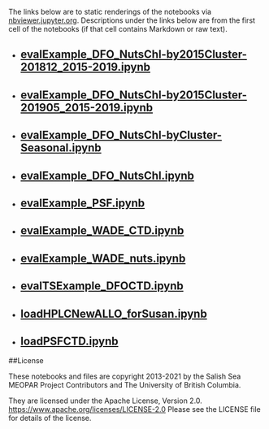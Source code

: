 The links below are to static renderings of the notebooks via
[nbviewer.jupyter.org](https://nbviewer.jupyter.org/).
Descriptions under the links below are from the first cell of the notebooks
(if that cell contains Markdown or raw text).

* ## [evalExample_DFO_NutsChl-by2015Cluster-201812_2015-2019.ipynb](https://nbviewer.jupyter.org/github/SalishSeaCast/analysis-elise-2/blob/master/notebooks/forSusan/evalExample_DFO_NutsChl-by2015Cluster-201812_2015-2019.ipynb)  
    
* ## [evalExample_DFO_NutsChl-by2015Cluster-201905_2015-2019.ipynb](https://nbviewer.jupyter.org/github/SalishSeaCast/analysis-elise-2/blob/master/notebooks/forSusan/evalExample_DFO_NutsChl-by2015Cluster-201905_2015-2019.ipynb)  
    
* ## [evalExample_DFO_NutsChl-byCluster-Seasonal.ipynb](https://nbviewer.jupyter.org/github/SalishSeaCast/analysis-elise-2/blob/master/notebooks/forSusan/evalExample_DFO_NutsChl-byCluster-Seasonal.ipynb)  
    
* ## [evalExample_DFO_NutsChl.ipynb](https://nbviewer.jupyter.org/github/SalishSeaCast/analysis-elise-2/blob/master/notebooks/forSusan/evalExample_DFO_NutsChl.ipynb)  
    
* ## [evalExample_PSF.ipynb](https://nbviewer.jupyter.org/github/SalishSeaCast/analysis-elise-2/blob/master/notebooks/forSusan/evalExample_PSF.ipynb)  
    
* ## [evalExample_WADE_CTD.ipynb](https://nbviewer.jupyter.org/github/SalishSeaCast/analysis-elise-2/blob/master/notebooks/forSusan/evalExample_WADE_CTD.ipynb)  
    
* ## [evalExample_WADE_nuts.ipynb](https://nbviewer.jupyter.org/github/SalishSeaCast/analysis-elise-2/blob/master/notebooks/forSusan/evalExample_WADE_nuts.ipynb)  
    
* ## [evalTSExample_DFOCTD.ipynb](https://nbviewer.jupyter.org/github/SalishSeaCast/analysis-elise-2/blob/master/notebooks/forSusan/evalTSExample_DFOCTD.ipynb)  
    
* ## [loadHPLCNewALLO_forSusan.ipynb](https://nbviewer.jupyter.org/github/SalishSeaCast/analysis-elise-2/blob/master/notebooks/forSusan/loadHPLCNewALLO_forSusan.ipynb)  
    
* ## [loadPSFCTD.ipynb](https://nbviewer.jupyter.org/github/SalishSeaCast/analysis-elise-2/blob/master/notebooks/forSusan/loadPSFCTD.ipynb)  
    

##License

These notebooks and files are copyright 2013-2021
by the Salish Sea MEOPAR Project Contributors
and The University of British Columbia.

They are licensed under the Apache License, Version 2.0.
https://www.apache.org/licenses/LICENSE-2.0
Please see the LICENSE file for details of the license.
